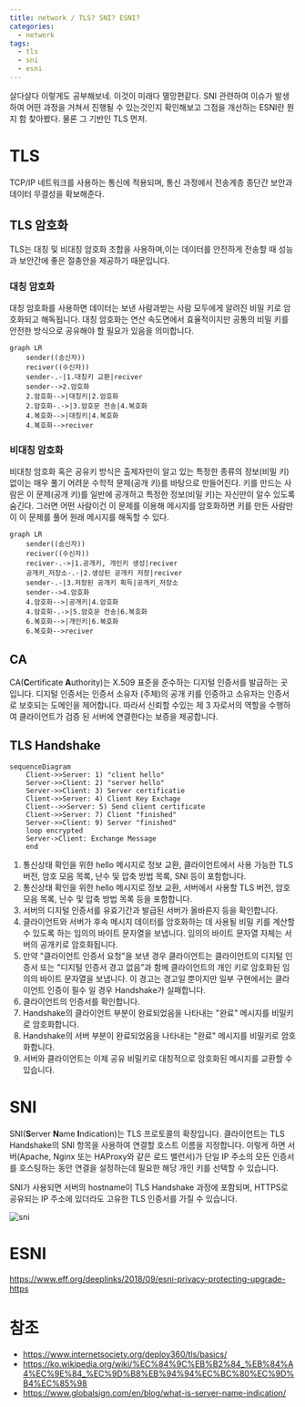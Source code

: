 ```yaml
---
title: network / TLS? SNI? ESNI?
categories: 
  - network
tags: 
  - tls
  - sni
  - esni
---
```

살다살다 이렇게도 공부해보네. 이것이 미래다 멸망편같다. SNI 관련하여 이슈가 발생하여 어떤 과정을 거쳐서 진행될 수 있는것인지 확인해보고 그점을 개선하는 ESNI란 뭔지 함 찾아봤다. 물론 그 기반인 TLS 먼저.

# TLS
TCP/IP 네트워크를 사용하는 통신에 적용되며, 통신 과정에서 전송계층 종단간 보안과 데이터 무결성을 확보해준다.

## TLS 암호화
TLS는 대칭 및 비대칭 암호화 조합을 사용하며,이는 데이터를 안전하게 전송할 때 성능과 보안간에 좋은 절충안을 제공하기 때문입니다.

### 대칭 암호화
대칭 암호화를 사용하면 데이터는 보낸 사람과받는 사람 모두에게 알려진 비밀 키로 암호화되고 해독됩니다. 대칭 암호화는 연산 속도면에서 효율적이지만 공통의 비밀 키를 안전한 방식으로 공유해야 할 필요가 있음을 의미합니다.
```mermaid
graph LR
	sender((송신자))
	reciver((수신자))
	sender-.-|1.대칭키 교환|reciver
	sender-->2.암호화
	2.암호화-->|대칭키|2.암호화
	2.암호화-.->|3.암호문 전송|4.복호화
	4.복호화-->|대칭키|4.복호화
	4.복호화-->reciver
```

### 비대칭 암호화
비대칭 암호화 혹은 공유키 방식은 출제자만이 알고 있는 특정한 종류의 정보(비밀 키) 없이는 매우 풀기 어려운 수학적 문제(공개 키)를 바탕으로 만들어진다. 키를 만드는 사람은 이 문제(공개 키)를 일반에 공개하고 특정한 정보(비밀 키)는 자신만이 알수 있도록 숨긴다. 그러면 어떤 사람이건 이 문제를 이용해 메시지를 암호화하면 키를 만든 사람만이 이 문제를 풀어 원래 메시지를 해독할 수 있다.
```mermaid
graph LR
	sender((송신자))
	reciver((수신자))
	reciver-.->|1.공개키, 개인키 생성|reciver
	공개키_저장소-.-|2.생성된 공개키 저장|reciver
	sender-.-|3.저장된 공개키 획득|공개키_저장소
	sender-->4.암호화
	4.암호화-->|공개키|4.암호화
	4.암호화-.->|5.암호문 전송|6.복호화
	6.복호화-->|개인키|6.복호화
	6.복호화-->reciver
```

## CA
CA(**C**ertificate **A**uthority)는 X.509 표준을 준수하는 디지털 인증서를 발급하는 곳 입니다. 디지털 인증서는 인증서 소유자 (주체)의 공개 키를 인증하고 소유자는 인증서로 보호되는 도메인을 제어합니다. 따라서 신뢰할 수있는 제 3 자로서의 역할을 수행하여 클라이언트가 검증 된 서버에 연결한다는 보증을 제공합니다.

## TLS Handshake
```mermaid
sequenceDiagram
    Client->>Server: 1) "client hello"
    Server->>Client: 2) "server hello"
    Server->>Client: 3) Server certificatie
    Client->>Server: 4) Client Key Exchage
    Client-->>Server: 5) Send client certificate
    Client->>Server: 7) Client "finished"
    Server->>Client: 9) Server "finished"
    loop encrypted
    Server->Client: Exchange Message
    end
```
1.  통신상태 확인을 위한 hello 메시지로 정보 교환, 클라이언트에서 사용 가능한 TLS 버전, 암호 모음 목록, 난수 및 압축 방법 목록, SNI 등이 포함합니다.
2.  통신상태 확인을 위한 hello 메시지로 정보 교환, 서버에서 사용할 TLS 버전, 암호 모음 목록, 난수 및 압축 방법 목록 등을 포함합니다.
3.  서버의 디지털 인증서를 유효기간과 발급된 서버가 올바른지 등을 확인합니다.
4.  클라이언트와 서버가 후속 메시지 데이터를 암호화하는 데 사용될 비밀 키를 계산할 수 있도록 하는 임의의 바이트 문자열을 보냅니다. 임의의 바이트 문자열 자체는 서버의 공개키로 암호화됩니다.
5.  만약 "클라이언트 인증서 요청"을 보낸 경우 클라이언트는 클라이언트의 디지털 인증서 또는 "디지털 인증서 경고 없음"과 함께 클라이언트의 개인 키로 암호화된 임의의 바이트 문자열을 보냅니다. 이 경고는 경고일 뿐이지만 일부 구현에서는 클라이언트 인증이 필수 일 경우 Handshake가 실패합니다.
6.  클라이언트의 인증서를 확인합니다.
7.  Handshake의 클라이언트 부분이 완료되었음을 나타내는 "완료" 메시지를 비밀키로 암호화합니다.
8.  Handshake의 서버 부분이 완료되었음을 나타내는 "완료" 메시지를 비밀키로 암호화합니다.
9.  서버와 클라이언트는 이제 공유 비밀키로 대칭적으로 암호화된 메시지를 교환할 수 있습니다.

 
# SNI
SNI(**S**erver **N**ame **I**ndication)는 TLS 프로토콜의 확장입니다. 클라이언트는 TLS Handshake의 SNI 항목을 사용하여 연결할 호스트 이름을 지정합니다. 이렇게 하면 서버(Apache, Nginx 또는 HAProxy와 같은 로드 밸런서)가 단일 IP 주소의 모든 인증서를 호스팅하는 동안 연결을 설정하는데 필요한 해당 개인 키를 선택할 수 있습니다.

SNI가 사용되면 서버의 hostname이 TLS Handshake 과정에 포함되며, HTTPS로 공유되는 IP 주소에 있더라도 고유한 TLS 인증서를 가질 수 있습니다.

<img src="https://i.imgur.com/qPvgpxA.png" height="" alt="sni"/>

# ESNI
https://www.eff.org/deeplinks/2018/09/esni-privacy-protecting-upgrade-https



# 참조
- https://www.internetsociety.org/deploy360/tls/basics/  
- https://ko.wikipedia.org/wiki/%EC%84%9C%EB%B2%84_%EB%84%A4%EC%9E%84_%EC%9D%B8%EB%94%94%EC%BC%80%EC%9D%B4%EC%85%98
- https://www.globalsign.com/en/blog/what-is-server-name-indication/
<!--stackedit_data:
eyJoaXN0b3J5IjpbLTIwMjg1MzE3NjMsLTE3ODU2MDkzMzQsND
g3MzU3MTY5LC0yMDg5ODcyNTU5LDE0NTUzMTA4MTksLTc1MDMz
NjY4NSwtMTQ3MDczMjg4MiwtNzUzNzMzODcsLTIzMTU0NzE3Nl
19
-->